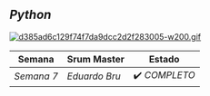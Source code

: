 ## *Python*

[![d385ad6c129f74f7da9dcc2d2f283005-w200.gif](https://i.postimg.cc/ncVjn8Q3/d385ad6c129f74f7da9dcc2d2f283005-w200.gif)](https://postimg.cc/yW5YTbjR)

| Semana | Srum Master | Estado | 
| ---- | ---- | ---- |
| *Semana 7* | *Eduardo Bru* | ✔️ *COMPLETO* |